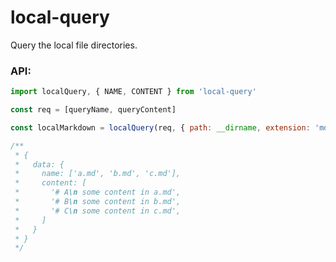 # local-query

Query the local file directories.

### API:

```js
import localQuery, { NAME, CONTENT } from 'local-query'

const req = [queryName, queryContent]

const localMarkdown = localQuery(req, { path: __dirname, extension: 'md' })

/**
 * {
 *   data: {
 *     name: ['a.md', 'b.md', 'c.md'],
 *     content: [
 *       '# A\n some content in a.md',
 *       '# B\n some content in b.md',
 *       '# C\n some content in c.md',
 *     ]
 *   }
 * }
 */
```
